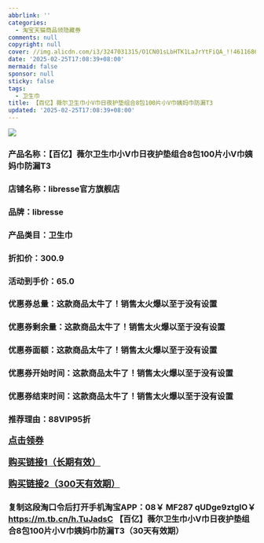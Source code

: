 ```yaml
---
abbrlink: ''
categories:
  - 淘宝天猫商品领隐藏券
comments: null
copyright: null
cover: //img.alicdn.com/i3/3247031315/O1CN01sLbHTK1LaJrYtFiQA_!!4611686018427380755-0-item_pic.jpg
date: '2025-02-25T17:08:39+08:00'
mermaid: false
sponsor: null
sticky: false
tags:
  - 卫生巾
title: 【百亿】薇尔卫生巾小V巾日夜护垫组合8包100片小V巾姨妈巾防漏T3
updated: '2025-02-25T17:08:39+08:00'
--- 
```


![](//img.alicdn.com/i3/3247031315/O1CN01sLbHTK1LaJrYtFiQA_!!4611686018427380755-0-item_pic.jpg)

### 产品名称：【百亿】薇尔卫生巾小V巾日夜护垫组合8包100片小V巾姨妈巾防漏T3
### 店铺名称：libresse官方旗舰店
### 品牌：libresse
### 产品类目：卫生巾
### 折扣价：300.9
### 活动到手价：65.0
### 优惠券总量：这款商品太牛了！销售太火爆以至于没有设置
### 优惠券剩余量：这款商品太牛了！销售太火爆以至于没有设置
### 优惠券面额：这款商品太牛了！销售太火爆以至于没有设置
### 优惠券开始时间：这款商品太牛了！销售太火爆以至于没有设置
### 优惠券结束时间：这款商品太牛了！销售太火爆以至于没有设置
### 推荐理由：88VIP95折

<p style="font-size: 18px; font-weight: bold;">
  <a href="这款商品太牛了！销售太火爆以至于没有设置" target="_blank">点击领券</a>
</p>
<p style="font-size: 18px; font-weight: bold;">
  <a href="https://s.click.taobao.com/t?e=m%3D2%26s%3DNyARrfh2GT9w4vFB6t2Z2ueEDrYVVa64K7Vc7tFgwiHjf2vlNIV67k2Uw6Vjz9mVxlg8LvO%2Bev%2F3ID%2FV1RqsF4wnCJeELi4I%2FIEn%2BS1IjHAB0ghlTd7WlZVm%2FOAUUFw71qrpxiwMoCNxc1AtbZGVSzxLwbWYflpwhMGMamZplioLZMqoQW%2BfuKGzo1lVxIioP%2BALCnqVveHdnlSzUNTnSni83zP2C4b3YvZdzNFUBgB2yh8kwRnNf2DK1yLLk0GdjCYtYGASbzRUrFwjXfRKMROfYmExpA2104bt%2FCh0HCbItwv4kaRBzyvpK2K%2FzSFuiu6b9eTR77o%3D&umpChannel=bybtqdyh&u_channel=bybtqdyh" target="_blank">购买链接1（长期有效）</a>
</p>
<p style="font-size: 18px; font-weight: bold;">
  <a href="https://s.click.taobao.com/855NRYs" target="_blank">购买链接2（300天有效期）</a>
</p>

### 复制这段淘口令后打开手机淘宝APP：08￥ MF287 qUDge9ztglO￥ https://m.tb.cn/h.TuJadsC  【百亿】薇尔卫生巾小V巾日夜护垫组合8包100片小V巾姨妈巾防漏T3（30天有效期）
